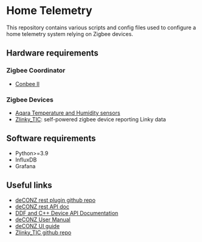 # Home Telemetry
This repository contains various scripts and config files used to configure a home telemetry system relying on Zigbee devices.

## Hardware requirements
### Zigbee Coordinator
- [Conbee II](https://phoscon.de/en/conbee2)

### Zigbee Devices
- [Aqara Temperature and Humidity sensors](https://www.aqara.com/en/product/temperature-humidity-sensor/)
- [Zlinky_TIC](https://lixee.fr/): self-powered zigbee device reporting Linky data

## Software requirements
- Python>=3.9
- InfluxDB
- Grafana

## Useful links
- [deCONZ rest plugin github repo](https://github.com/dresden-elektronik/deconz-rest-plugin)
- [deCONZ rest API doc](https://dresden-elektronik.github.io/deconz-rest-doc/)
- [DDF and C++ Device API Documentation](https://dresden-elektronik.github.io/deconz-dev-doc/)
- [deCONZ User Manual](https://www.dresden-elektronik.de/funk/software/deconz.html?file=files/dresden-elektronik/content/downloads/dokumente/funktechnik/deCONZ-BHB-en.pdf)
- [deCONZ UI guide](https://presentationdeconz.wordpress.com/linterface-graphique/)
- [Zlinky_TIC github repo](https://github.com/fairecasoimeme/Zlinky_TIC)
